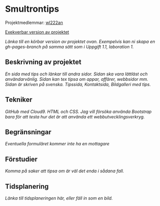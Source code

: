
# Smultrontips
Projektmedlemmar: 
[wl222an](https://github.com/weronikalevin)


[Exekverbar version av projektet](http://tstjostudent.github.io/Projektet)

*Länka till en körbar version av projektet ovan. Exempelvis kan ni skapa en gh-pages-branch på samma sätt som i Uppgift 1.1, laboration 1.*

## Beskrivning av projektet
*En sida med tips och länkar till andra sidor. Sidan ska vara lättläst och användarvänlig. Sidan kan tex tipsa om appar, affärer, webbsidor mm. Sidan är skriven på svenska. Tipssida, Kontaktsida, Bildgalleri med tips.*

## Tekniker
*GitHub med Cloud9. HTML och CSS. Jag vill försöka använda Bootstrap bara för att testa hur det är att använda ett webbutvecklingsverkryg.*

## Begränsningar
*Eventuella formuläret kommer inte ha en mottagare*

## Förstudier
*Komma på saker att tipsa om är väl det enda i sådana fall.*


## Tidsplanering
*Länka till tidsplaneringen här, eller fäll in som en bild.*

